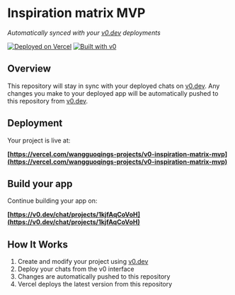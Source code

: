 # Inspiration matrix MVP

*Automatically synced with your [v0.dev](https://v0.dev) deployments*

[![Deployed on Vercel](https://img.shields.io/badge/Deployed%20on-Vercel-black?style=for-the-badge&logo=vercel)](https://vercel.com/wangguoqings-projects/v0-inspiration-matrix-mvp)
[![Built with v0](https://img.shields.io/badge/Built%20with-v0.dev-black?style=for-the-badge)](https://v0.dev/chat/projects/1kjfAqCoVoH)

## Overview

This repository will stay in sync with your deployed chats on [v0.dev](https://v0.dev).
Any changes you make to your deployed app will be automatically pushed to this repository from [v0.dev](https://v0.dev).

## Deployment

Your project is live at:

**[https://vercel.com/wangguoqings-projects/v0-inspiration-matrix-mvp](https://vercel.com/wangguoqings-projects/v0-inspiration-matrix-mvp)**

## Build your app

Continue building your app on:

**[https://v0.dev/chat/projects/1kjfAqCoVoH](https://v0.dev/chat/projects/1kjfAqCoVoH)**

## How It Works

1. Create and modify your project using [v0.dev](https://v0.dev)
2. Deploy your chats from the v0 interface
3. Changes are automatically pushed to this repository
4. Vercel deploys the latest version from this repository